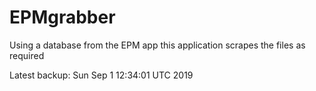 # EPMgrabber
Using a database from the EPM app this application scrapes the files as required


Latest backup: Sun Sep 1 12:34:01 UTC 2019
